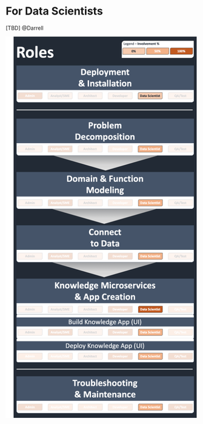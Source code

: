 # For Data Scientists

\[TBD\] @Darrell

![Data Scientist](../../../.gitbook/assets/image%20%2820%29.png)

